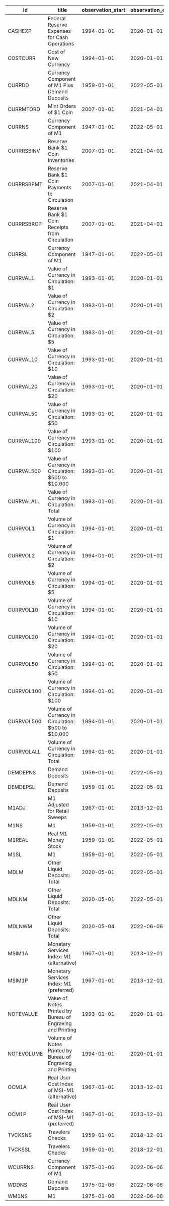 | id         | title                                                       | observation_start   | observation_end   |
|------------|-------------------------------------------------------------|---------------------|-------------------|
| CASHEXP    | Federal Reserve Expenses for Cash Operations                | 1994-01-01          | 2020-01-01        |
| COSTCURR   | Cost of New Currency                                        | 1994-01-01          | 2020-01-01        |
| CURRDD     | Currency Component of M1 Plus Demand Deposits               | 1959-01-01          | 2022-05-01        |
| CURRMTORD  | Mint Orders of $1 Coin                                      | 2007-01-01          | 2021-04-01        |
| CURRNS     | Currency Component of M1                                    | 1947-01-01          | 2022-05-01        |
| CURRRSBINV | Reserve Bank $1 Coin Inventories                            | 2007-01-01          | 2021-04-01        |
| CURRRSBPMT | Reserve Bank $1 Coin Payments to Circulation                | 2007-01-01          | 2021-04-01        |
| CURRRSBRCP | Reserve Bank $1 Coin Receipts from Circulation              | 2007-01-01          | 2021-04-01        |
| CURRSL     | Currency Component of M1                                    | 1947-01-01          | 2022-05-01        |
| CURRVAL1   | Value of Currency in Circulation: $1                        | 1993-01-01          | 2020-01-01        |
| CURRVAL2   | Value of Currency in Circulation: $2                        | 1993-01-01          | 2020-01-01        |
| CURRVAL5   | Value of Currency in Circulation: $5                        | 1993-01-01          | 2020-01-01        |
| CURRVAL10  | Value of Currency in Circulation: $10                       | 1993-01-01          | 2020-01-01        |
| CURRVAL20  | Value of Currency in Circulation: $20                       | 1993-01-01          | 2020-01-01        |
| CURRVAL50  | Value of Currency in Circulation: $50                       | 1993-01-01          | 2020-01-01        |
| CURRVAL100 | Value of Currency in Circulation: $100                      | 1993-01-01          | 2020-01-01        |
| CURRVAL500 | Value of Currency in Circulation: $500 to $10,000           | 1993-01-01          | 2020-01-01        |
| CURRVALALL | Value of Currency in Circulation: Total                     | 1993-01-01          | 2020-01-01        |
| CURRVOL1   | Volume of Currency in Circulation: $1                       | 1994-01-01          | 2020-01-01        |
| CURRVOL2   | Volume of Currency in Circulation: $2                       | 1994-01-01          | 2020-01-01        |
| CURRVOL5   | Volume of Currency in Circulation: $5                       | 1994-01-01          | 2020-01-01        |
| CURRVOL10  | Volume of Currency in Circulation: $10                      | 1994-01-01          | 2020-01-01        |
| CURRVOL20  | Volume of Currency in Circulation: $20                      | 1994-01-01          | 2020-01-01        |
| CURRVOL50  | Volume of Currency in Circulation: $50                      | 1994-01-01          | 2020-01-01        |
| CURRVOL100 | Volume of Currency in Circulation: $100                     | 1994-01-01          | 2020-01-01        |
| CURRVOL500 | Volume of Currency in Circulation: $500 to $10,000          | 1994-01-01          | 2020-01-01        |
| CURRVOLALL | Volume of Currency in Circulation: Total                    | 1994-01-01          | 2020-01-01        |
| DEMDEPNS   | Demand Deposits                                             | 1959-01-01          | 2022-05-01        |
| DEMDEPSL   | Demand Deposits                                             | 1959-01-01          | 2022-05-01        |
| M1ADJ      | M1 Adjusted for Retail Sweeps                               | 1967-01-01          | 2013-12-01        |
| M1NS       | M1                                                          | 1959-01-01          | 2022-05-01        |
| M1REAL     | Real M1 Money Stock                                         | 1959-01-01          | 2022-05-01        |
| M1SL       | M1                                                          | 1959-01-01          | 2022-05-01        |
| MDLM       | Other Liquid Deposits: Total                                | 2020-05-01          | 2022-05-01        |
| MDLNM      | Other Liquid Deposits: Total                                | 2020-05-01          | 2022-05-01        |
| MDLNWM     | Other Liquid Deposits: Total                                | 2020-05-04          | 2022-06-06        |
| MSIM1A     | Monetary Services Index: M1 (alternative)                   | 1967-01-01          | 2013-12-01        |
| MSIM1P     | Monetary Services Index: M1 (preferred)                     | 1967-01-01          | 2013-12-01        |
| NOTEVALUE  | Value of Notes Printed by Bureau of Engraving and Printing  | 1993-01-01          | 2020-01-01        |
| NOTEVOLUME | Volume of Notes Printed by Bureau of Engraving and Printing | 1994-01-01          | 2020-01-01        |
| OCM1A      | Real User Cost Index of MSI-M1 (alternative)                | 1967-01-01          | 2013-12-01        |
| OCM1P      | Real User Cost Index of MSI-M1 (preferred)                  | 1967-01-01          | 2013-12-01        |
| TVCKSNS    | Travelers Checks                                            | 1959-01-01          | 2018-12-01        |
| TVCKSSL    | Travelers Checks                                            | 1959-01-01          | 2018-12-01        |
| WCURRNS    | Currency Component of M1                                    | 1975-01-06          | 2022-06-06        |
| WDDNS      | Demand Deposits                                             | 1975-01-06          | 2022-06-06        |
| WM1NS      | M1                                                          | 1975-01-06          | 2022-06-06        |